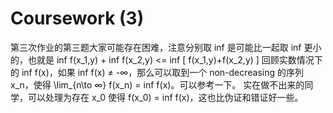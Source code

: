 # Coursework (3)

第三次作业的第三题大家可能存在困难，注意分别取 inf 是可能比一起取 inf 更小的，也就是 inf f(x_1,y) + inf f(x_2,y) <= inf [ f(x_1,y)+f(x_2,y) ]
回顾实数情况下的 inf f(x)，如果 inf f(x) ≠ -∞，那么可以取到一个 non-decreasing 的序列 x_n，使得 \lim_{n\to ∞} f(x_n) = inf f(x)。可以参考一下。
实在做不出来的同学，可以处理为存在 x_0 使得 f(x_0) = inf f(x)，这也比伪证和错证好一些。
